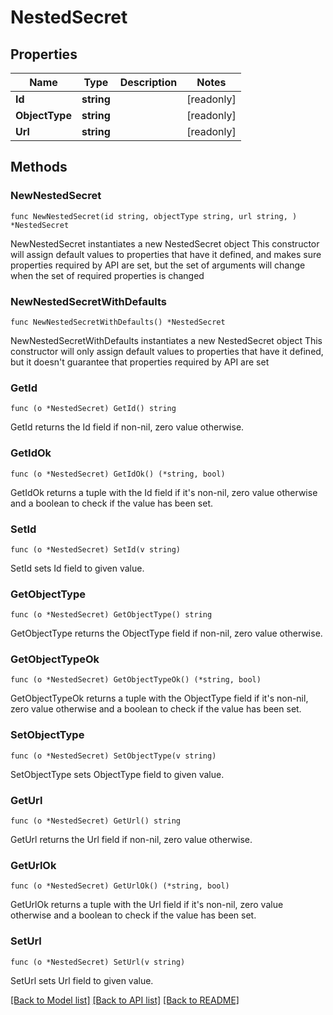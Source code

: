 # NestedSecret

## Properties

Name | Type | Description | Notes
------------ | ------------- | ------------- | -------------
**Id** | **string** |  | [readonly] 
**ObjectType** | **string** |  | [readonly] 
**Url** | **string** |  | [readonly] 

## Methods

### NewNestedSecret

`func NewNestedSecret(id string, objectType string, url string, ) *NestedSecret`

NewNestedSecret instantiates a new NestedSecret object
This constructor will assign default values to properties that have it defined,
and makes sure properties required by API are set, but the set of arguments
will change when the set of required properties is changed

### NewNestedSecretWithDefaults

`func NewNestedSecretWithDefaults() *NestedSecret`

NewNestedSecretWithDefaults instantiates a new NestedSecret object
This constructor will only assign default values to properties that have it defined,
but it doesn't guarantee that properties required by API are set

### GetId

`func (o *NestedSecret) GetId() string`

GetId returns the Id field if non-nil, zero value otherwise.

### GetIdOk

`func (o *NestedSecret) GetIdOk() (*string, bool)`

GetIdOk returns a tuple with the Id field if it's non-nil, zero value otherwise
and a boolean to check if the value has been set.

### SetId

`func (o *NestedSecret) SetId(v string)`

SetId sets Id field to given value.


### GetObjectType

`func (o *NestedSecret) GetObjectType() string`

GetObjectType returns the ObjectType field if non-nil, zero value otherwise.

### GetObjectTypeOk

`func (o *NestedSecret) GetObjectTypeOk() (*string, bool)`

GetObjectTypeOk returns a tuple with the ObjectType field if it's non-nil, zero value otherwise
and a boolean to check if the value has been set.

### SetObjectType

`func (o *NestedSecret) SetObjectType(v string)`

SetObjectType sets ObjectType field to given value.


### GetUrl

`func (o *NestedSecret) GetUrl() string`

GetUrl returns the Url field if non-nil, zero value otherwise.

### GetUrlOk

`func (o *NestedSecret) GetUrlOk() (*string, bool)`

GetUrlOk returns a tuple with the Url field if it's non-nil, zero value otherwise
and a boolean to check if the value has been set.

### SetUrl

`func (o *NestedSecret) SetUrl(v string)`

SetUrl sets Url field to given value.



[[Back to Model list]](../README.md#documentation-for-models) [[Back to API list]](../README.md#documentation-for-api-endpoints) [[Back to README]](../README.md)


